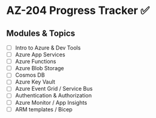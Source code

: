 # AZ-204 Progress Tracker ✅

## Modules & Topics

- [ ] Intro to Azure & Dev Tools
- [ ] Azure App Services
- [ ] Azure Functions
- [ ] Azure Blob Storage
- [ ] Cosmos DB
- [ ] Azure Key Vault
- [ ] Azure Event Grid / Service Bus
- [ ] Authentication & Authorization
- [ ] Azure Monitor / App Insights
- [ ] ARM templates / Bicep
